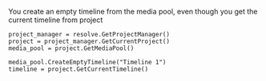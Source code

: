 
You create an empty timeline from the media pool, even though you get the current timeline from project

```
project_manager = resolve.GetProjectManager()
project = project_manager.GetCurrentProject()
media_pool = project.GetMediaPool()

media_pool.CreateEmptyTimeline("Timeline 1")
timeline = project.GetCurrentTimeline()
```